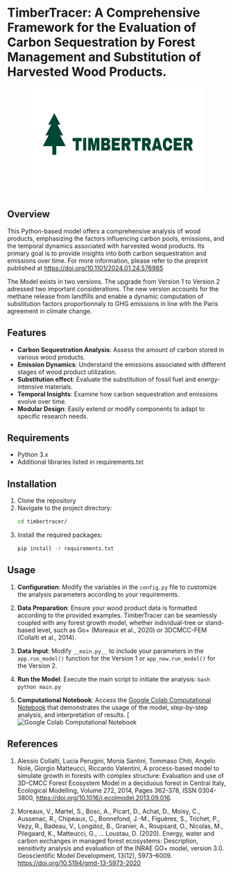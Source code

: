 # TimberTracer: A Comprehensive Framework for the Evaluation of Carbon Sequestration by Forest Management and Substitution of Harvested Wood Products.

<p align="center">
  <img src="logo.png"  align="center" width="400" height="250" >
</p>

## Overview

This Python-based model offers a comprehensive analysis of wood products, emphasizing the factors influencing carbon pools, emissions, and the temporal dynamics associated with harvested wood products. Its primary goal is to provide insights into both carbon sequestration and emissions over time. For more information, please refer to the preprint published at https://doi.org/10.1101/2024.01.24.576985

The Model exists in two versions. The upgrade from Version 1 to Version 2 adressed two important considerations. The new version accounts for the methane release from landfills and enable a dynamic computation of substitution factors proportionnaly to GHG emissions in line with the Paris agreement in climate change. 

## Features

- **Carbon Sequestration Analysis**: Assess the amount of carbon stored in various wood products.
- **Emission Dynamics**: Understand the emissions associated with different stages of wood product utilization.
- **Substitution effect**: Evaluate the substitution of fossil fuel and energy-intensive materials.
- **Temporal Insights**: Examine how carbon sequestration and emissions evolve over time.
- **Modular Design**: Easily extend or modify components to adapt to specific research needs.

## Requirements

- Python 3.x
- Additional libraries listed in requirements.txt

## Installation

1. Clone the repository
2. Navigate to the project directory:
   ```bash
   cd timbertracer/
   ```
3. Install the required packages:
   ```bash
   pip install -r requirements.txt
   ```

## Usage

1.  **Configuration**: Modify the variables in the `config.py` file to customize the analysis parameters according to your requirements.
2.  **Data Preparation**: Ensure your wood product data is formatted according to the provided examples. TimberTracer can be seamlessly coupled with any forest growth model, whether individual-tree or stand-based level, such as Go+ (Moreaux et al., 2020) or 3DCMCC-FEM (Collalti et al., 2014).

3.  **Data Input**: Modify `__main.py__` to include your parameters in the `app.run_model()` function for the Version 1 or `app_new.run_model()` for the Version 2. 
4.  **Run the Model**: Execute the main script to initiate the analysis: `bash python main.py`
5.  **Computational Notebook**: Access the [Google Colab Computational Notebook](https://colab.research.google.com/github/issamyax/TimberTracer/blob/main/TimberTracer_Usage%20TutorialV2.ipynb) that demonstrates the usage of the model, step-by-step analysis, and interpretation of results. [![Google Colab Computational Notebook](https://colab.research.google.com/github/issamyax/TimberTracer/blob/main/TimberTracer_Usage%20TutorialV2.ipynb)

## References 

1. Alessio Collalti, Lucia Perugini, Monia Santini, Tommaso Chiti, Angelo Nolè, Giorgio Matteucci, Riccardo Valentini, A process-based model to simulate growth in forests with complex structure: Evaluation and use of 3D-CMCC Forest Ecosystem Model in a deciduous forest in Central Italy, Ecological Modelling, Volume 272, 2014, Pages 362-378, ISSN 0304-3800, https://doi.org/10.1016/j.ecolmodel.2013.09.016.

2. Moreaux, V., Martel, S., Bosc, A., Picart, D., Achat, D., Moisy, C., Aussenac, R., Chipeaux, C., Bonnefond, J.-M., Figuères, S., Trichet, P., Vezy, R., Badeau, V., Longdoz, B., Granier, A., Roupsard, O., Nicolas, M., Pilegaard, K., Matteucci, G., … Loustau, D. (2020). Energy, water and carbon exchanges in managed forest ecosystems: Description, sensitivity analysis and evaluation of the INRAE GO+ model, version 3.0. Geoscientific Model Development, 13(12), 5973–6009. https://doi.org/10.5194/gmd-13-5973-2020

